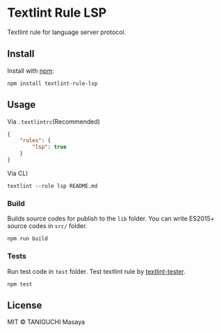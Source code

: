 # Textlint Rule LSP

Textlint rule for language server protocol.

## Install

Install with [npm](https://www.npmjs.com/):

    npm install textlint-rule-lsp

## Usage

Via `.textlintrc`(Recommended)

```json
{
    "rules": {
        "lsp": true
    }
}
```

Via CLI

```
textlint --rule lsp README.md
```

### Build

Builds source codes for publish to the `lib` folder.
You can write ES2015+ source codes in `src/` folder.

    npm run build

### Tests

Run test code in `test` folder.
Test textlint rule by [textlint-tester](https://github.com/textlint/textlint-tester).

    npm test

## License

MIT © TANIGUCHI Masaya

